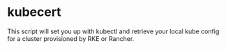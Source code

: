 # kubecert
This script will set you up with kubectl and retrieve your local kube config for a cluster provisioned by RKE or Rancher.
